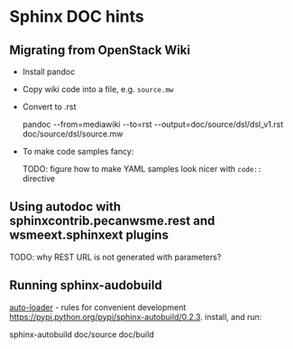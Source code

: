 # Sphinx DOC hints

## Migrating from OpenStack Wiki

* Install pandoc
* Copy wiki code into a file, e.g. `source.mw`
* Convert to .rst

  pandoc --from=mediawiki --to=rst --output=doc/source/dsl/dsl_v1.rst doc/source/dsl/source.mw

* To make code samples fancy:

  TODO: figure how to make YAML samples look nicer with `code::` directive

## Using autodoc with sphinxcontrib.pecanwsme.rest and wsmeext.sphinxext plugins

  TODO: why REST URL is not generated with parameters?

## Running sphinx-audobuild

[auto-loader](https://pypi.python.org/pypi/sphinx-autobuild/0.2.3) - rules for convenient development https://pypi.python.org/pypi/sphinx-autobuild/0.2.3. install, and run:

  sphinx-autobuild doc/source doc/build

